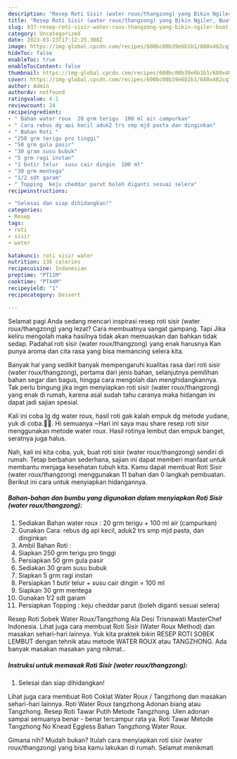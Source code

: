 ```yaml
---
description: "Resep Roti Sisir (water roux/thangzong) yang Bikin Ngiler, Buat Buka Puasa Enak"
title: "Resep Roti Sisir (water roux/thangzong) yang Bikin Ngiler, Buat Buka Puasa Enak"
slug: 937-resep-roti-sisir-water-roux-thangzong-yang-bikin-ngiler-buat-buka-puasa-enak
category: Uncategorized
date: 2023-03-23T17:12:25.308Z
image: https://img-global.cpcdn.com/recipes/600bc00b39e6b1b1/680x482cq70/roti-sisir-water-rouxthangzong-foto-resep-utama.jpg
hideToc: false
enableToc: true
enableTocContent: false
thumbnail: https://img-global.cpcdn.com/recipes/600bc00b39e6b1b1/680x482cq70/roti-sisir-water-rouxthangzong-foto-resep-utama.jpg
cover: https://img-global.cpcdn.com/recipes/600bc00b39e6b1b1/680x482cq70/roti-sisir-water-rouxthangzong-foto-resep-utama.jpg
author: Admin
authorAv: notfound
ratingvalue: 4.1
reviewcount: 24
recipeingredient:
- " Bahan water roux  20 grm terigu  100 ml air campurkan"
- " Cara rebus dg api kecil aduk2 trs smp mjd pasta dan dinginkan"
- " Bahan Roti "
- "250 grm terigu pro tinggi"
- "50 grm gula pasir"
- "30 gram susu bubuk"
- "5 grm ragi instan"
- "1 butir telur  susu cair dingin  100 ml"
- "30 grm mentega"
- "1/2 sdt garam"
- " Topping  keju cheddar parut boleh diganti sesuai selera"
recipeinstructions:

- "Selesai dan siap dihidangkan!"
categories:
- Resep
tags:
- roti
- sisir
- water

katakunci: roti sisir water 
nutrition: 136 calories
recipecuisine: Indonesian
preptime: "PT11M"
cooktime: "PT44M"
recipeyield: "1"
recipecategory: Dessert

---
```



Selamat pagi Anda sedang mencari inspirasi resep roti sisir (water roux/thangzong) yang lezat? Cara membuatnya sangat gampang. Tapi Jika keliru mengolah maka hasilnya tidak akan memuaskan dan bahkan tidak sedap. Padahal roti sisir (water roux/thangzong) yang enak harusnya Kan punya aroma dan cita rasa yang bisa memancing selera kita.


Banyak hal yang sedikit banyak mempengaruhi kualitas rasa dari roti sisir (water roux/thangzong), pertama dari jenis bahan, selanjutnya pemilihan bahan segar dan bagus, hingga cara mengolah dan menghidangkannya. Tak perlu bingung jika ingin menyiapkan roti sisir (water roux/thangzong) yang enak di rumah, karena asal sudah tahu caranya maka hidangan ini dapat jadi sajian spesial.

Kali ini coba lg dg water roux, hasil roti gak kalah empuk dg metode yudane, yuk di coba.🙏🤩. Hi semuanya ~Hari ini saya mau share resep roti sisir menggunakan metode water roux. Hasil rotinya lembut dan empuk banget, seratnya juga halus.


Nah, kali ini kita coba, yuk, buat roti sisir (water roux/thangzong) sendiri di rumah. Tetap berbahan sederhana, sajian ini dapat memberi manfaat untuk membantu menjaga kesehatan tubuh kita. Kamu dapat membuat Roti Sisir (water roux/thangzong) menggunakan 11 bahan dan 0 langkah pembuatan. Berikut ini cara untuk menyiapkan hidangannya.

<!--inarticleads1-->

##### Bahan-bahan dan bumbu yang digunakan dalam menyiapkan Roti Sisir (water roux/thangzong):

1. Sediakan  Bahan water roux : 20 grm terigu + 100 ml air (campurkan)
1. Gunakan  Cara: rebus dg api kecil, aduk2 trs smp mjd pasta, dan dinginkan
1. Ambil  Bahan Roti :
1. Siapkan 250 grm terigu pro tinggi
1. Persiapkan 50 grm gula pasir
1. Sediakan 30 gram susu bubuk
1. Siapkan 5 grm ragi instan
1. Persiapkan 1 butir telur + susu cair dingin = 100 ml
1. Siapkan 30 grm mentega
1. Gunakan 1/2 sdt garam
1. Persiapkan  Topping : keju cheddar parut (boleh diganti sesuai selera)


Resep Roti Sobek Water Roux/Tangzhong Ala Desi Trisnawati MasterChef Indonesia. Lihat juga cara membuat Roti Sisir (Water Roux Method) dan masakan sehari-hari lainnya. Yuk kita praktek bikin RESEP ROTI SOBEK LEMBUT dengan tehnik atau metode WATER ROUX atau TANGZHONG. Ada banyak masakan masakan yang nikmat.. 

<!--inarticleads2-->

##### Instruksi untuk memasak Roti Sisir (water roux/thangzong):


1. Selesai dan siap dihidangkan!

Lihat juga cara membuat Roti Coklat Water Roux / Tangzhong dan masakan sehari-hari lainnya. Roti Water Roux tangzhong Adonan biang atau Tangzhong. Resep Roti Tawar Putih Metode Tangzhong. Ulen adonan sampai semuanya benar - benar tercampur rata ya. Roti Tawar Metode Tangzhong No Knead Eggless Bahan Tangzhong Water Roux. 

Gimana nih? Mudah bukan? Itulah cara menyiapkan roti sisir (water roux/thangzong) yang bisa kamu lakukan di rumah. Selamat menikmati
